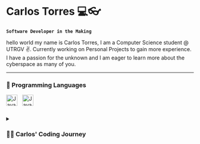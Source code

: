 # Carlos Torres 💻👓
**`Software Developer in the Making`**

hello world my name is Carlos Torres, I am a Computer Science student @ UTRGV ✌. Currently working on Personal Projects to gain more experience. I have a passion for the unknown and I am eager to learn more about the cyberspace as many of you.

---

### 🧰 Programming Languages

<img align="left" alt="Java" width="30px" style="padding-right:10px;" src="https://cdn.jsdelivr.net/gh/devicons/devicon@latest/icons/cplusplus/cplusplus-original.svg" />     
<img align="left" alt="Java" width="30px" style="padding-right:10px;" src="https://cdn.jsdelivr.net/gh/devicons/devicon@latest/icons/python/python-original.svg" />
<br />

#

<details>
  <summary><h3>👨‍💻 Carlos' Coding Journey</h3></summary>
  I started learning about Programming in my senior year of High School, and was eager to learn more about it, so I applied for University with Computer Science as my Major, so far I have faced many hardships in this journey but so far I don't have any regrets. I am going to do my very best to have fun, and learn more about Programming.
</details>


<!--
**carlostorres18/carlostorres18** is a ✨ _special_ ✨ repository because its `README.md` (this file) appears on your GitHub profile.

Here are some ideas to get you started:

- 🔭 I’m currently working on ...
- 🌱 I’m currently learning ...
- 👯 I’m looking to collaborate on ...
- 🤔 I’m looking for help with ...
- 💬 Ask me about ...
- 📫 How to reach me: ...
- 😄 Pronouns: ...
- ⚡ Fun fact: ...
-->
